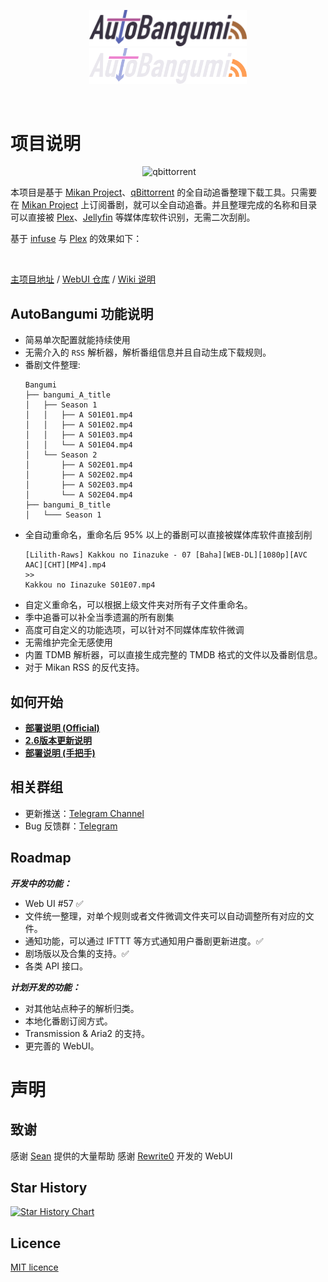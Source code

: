 <p align="center">
    <img src="https://github.com/EstrellaXD/Auto_Bangumi/blob/main/docs/image/auto_bangumi_v2.png#gh-light-mode-only" width=50%/ alt="">
    <img src="https://github.com/EstrellaXD/Auto_Bangumi/blob/main/docs/image/auto_bangumi_icon_v2-dark.png#gh-dark-mode-only" width=50%/ alt="">
</p>
<p align="center">
    <img title="docker build version" src="https://img.shields.io/docker/v/estrellaxd/auto_bangumi" alt="">
    <img title="release date" src="https://img.shields.io/github/release-date/estrellaxd/auto_bangumi" alt="">
    <img title="docker pull" src="https://img.shields.io/docker/pulls/estrellaxd/auto_bangumi" alt="">
    <img title="python version" src="https://img.shields.io/badge/python-3.11-blue" alt="">
    <img title="telegram" src="https://img.shields.io/badge/telegram-autobangumi_update-blue" herf="https://t.me/autobangumi_update" alt="">
</p>


# 项目说明

<p align="center">
    <img title="mikan project" src="https://mikanani.me/images/mikan-pic.png" alt="" width="10%">
    <img title="qbittorrent" src="https://upload.wikimedia.org/wikipedia/commons/thumb/6/66/New_qBittorrent_Logo.svg/600px-New_qBittorrent_Logo.svg.png" width="10%">
</p>

本项目是基于 [Mikan Project](https://mikanani.me)、[qBittorrent](https://qbittorrent.org) 的全自动追番整理下载工具。只需要在 [Mikan Project](https://mikanani.me) 上订阅番剧，就可以全自动追番。并且整理完成的名称和目录可以直接被 [Plex]()、[Jellyfin]() 等媒体库软件识别，无需二次刮削。

基于 [infuse](https://firecore.com/infuse) 与 [Plex](https://plex.tv) 的效果如下：

<img title="plex" src="https://tva1.sinaimg.cn/large/e6c9d24ely1h47zd0v04zj21a50u0gvr.jpg" alt="" width=50%><img title="infuse" src="https://tva1.sinaimg.cn/large/e6c9d24ely1h47zd0gqz3j21a50u0dqc.jpg" alt="" width=50%>

[主项目地址](https://www.github.com/EstrellaXD/Auto_Bangumi)
/ [WebUI 仓库](https://github.com/Rewrite0/Auto_Bangumi_WebUI) 
/ [Wiki 说明](https://www.github.com/EstrellaXD/Auto_Bangumi/wiki)


## AutoBangumi 功能说明

- 简易单次配置就能持续使用
- 无需介入的 `RSS` 解析器，解析番组信息并且自动生成下载规则。
- 番剧文件整理:
    ```
    Bangumi
    ├── bangumi_A_title
    │   ├── Season 1
    │   │   ├── A S01E01.mp4
    │   │   ├── A S01E02.mp4
    │   │   ├── A S01E03.mp4
    │   │   └── A S01E04.mp4
    │   └── Season 2
    │       ├── A S02E01.mp4
    │       ├── A S02E02.mp4
    │       ├── A S02E03.mp4
    │       └── A S02E04.mp4
    ├── bangumi_B_title
    │   └─── Season 1
    ```
- 全自动重命名，重命名后 95% 以上的番剧可以直接被媒体库软件直接刮削
    ```
  [Lilith-Raws] Kakkou no Iinazuke - 07 [Baha][WEB-DL][1080p][AVC AAC][CHT][MP4].mp4 
  >>
   Kakkou no Iinazuke S01E07.mp4
  ```
- 自定义重命名，可以根据上级文件夹对所有子文件重命名。
- 季中追番可以补全当季遗漏的所有剧集
- 高度可自定义的功能选项，可以针对不同媒体库软件微调
- 无需维护完全无感使用
- 内置 TDMB 解析器，可以直接生成完整的 TMDB 格式的文件以及番剧信息。
- 对于 Mikan RSS 的反代支持。

## 如何开始

- **[部署说明 (Official)](https://github.com/EstrellaXD/Auto_Bangumi/wiki)**
- **[2.6版本更新说明](https://github.com/EstrellaXD/Auto_Bangumi/wiki/2.6更新说明)**
- **[部署说明 (手把手)](https://www.himiku.com/archives/auto-bangumi.html)**

## 相关群组

- 更新推送：[Telegram Channel](https://t.me/autobangumi_update)
- Bug 反馈群：[Telegram](https://t.me/+yNisOnDGaX5jMTM9)

## Roadmap

***开发中的功能：***
- Web UI #57 ✅
- 文件统一整理，对单个规则或者文件微调文件夹可以自动调整所有对应的文件。
- 通知功能，可以通过 IFTTT 等方式通知用户番剧更新进度。✅
- 剧场版以及合集的支持。✅
- 各类 API 接口。

***计划开发的功能：***
- 对其他站点种子的解析归类。
- 本地化番剧订阅方式。
- Transmission & Aria2 的支持。
- 更完善的 WebUI。


# 声明
## 致谢
感谢 [Sean](https://github.com/findix) 提供的大量帮助
感谢 [Rewrite0](https://github.com/Rewrite0) 开发的 WebUI

## Star History

[![Star History Chart](https://api.star-history.com/svg?repos=EstrellaXD/Auto_Bangumi&type=Date)](https://star-history.com/#EstrellaXD/Auto_Bangumi)

## Licence
[MIT licence](https://github.com/EstrellaXD/Auto_Bangumi/blob/main/LICENSE)


